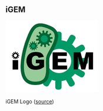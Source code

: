 ##  iGEM

<img src="resources/igem.png" style="width:50%;height:auto"/>

iGEM Logo ([source](http://blog.longnow.org/02014/09/03/drew-endy-seminar-primer/))
